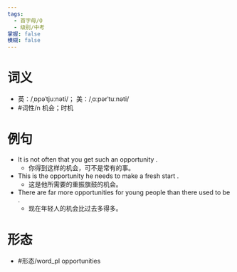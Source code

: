 ```yaml
---
tags:
  - 首字母/O
  - 级别/中考
掌握: false
模糊: false
---
```

# 词义
- 英：/ˌɒpəˈtjuːnəti/； 美：/ˌɑːpərˈtuːnəti/
- #词性/n  机会；时机
# 例句
- It is not often that you get such an opportunity .
	- 你得到这样的机会，可不是常有的事。
- This is the opportunity he needs to make a fresh start .
	- 这是他所需要的重振旗鼓的机会。
- There are far more opportunities for young people than there used to be .
	- 现在年轻人的机会比过去多得多。
# 形态
- #形态/word_pl opportunities
